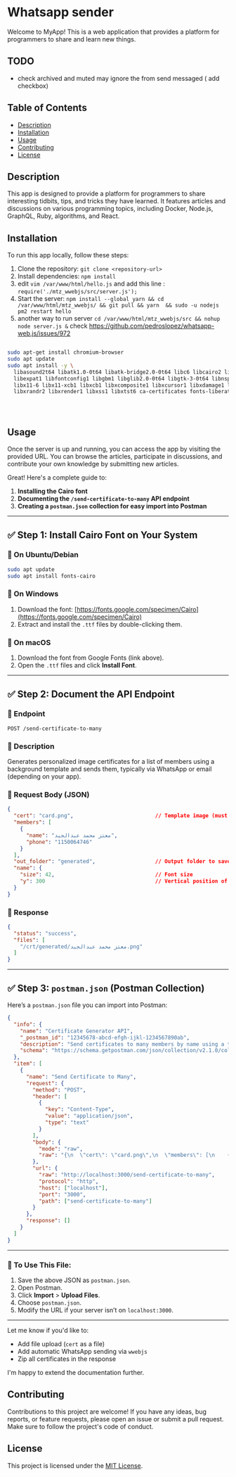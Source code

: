 # Whatsapp sender

Welcome to MyApp! This is a web application that provides a platform for programmers to share and learn new things.

## TODO

- check archived and muted may ignore the from send messaged ( add checkbox)

## Table of Contents

- [Description](#description)
- [Installation](#installation)
- [Usage](#usage)
- [Contributing](#contributing)
- [License](#license)

## Description

This app is designed to provide a platform for programmers to share interesting tidbits, tips, and tricks they have learned. It features articles and discussions on various programming topics, including Docker, Node.js, GraphQL, Ruby, algorithms, and React.

## Installation

To run this app locally, follow these steps:

1. Clone the repository: `git clone <repository-url>`
2. Install dependencies: `npm install`
3. edit `vim /var/www/html/hello.js` and add this line : `require('./mtz_wwebjs/src/server.js');`
4. Start the server: `npm install --global yarn && cd /var/www/html/mtz_wwebjs/ && git pull && yarn  && sudo -u nodejs pm2 restart hello`
5. another way to run server `cd /var/www/html/mtz_wwebjs/src && nohup node server.js &`
check https://github.com/pedroslopez/whatsapp-web.js/issues/972 
```bash

sudo apt-get install chromium-browser
sudo apt update
sudo apt install -y \
  libasound2t64 libatk1.0-0t64 libatk-bridge2.0-0t64 libc6 libcairo2 libcups2t64 libdbus-1-3 \
  libexpat1 libfontconfig1 libgbm1 libglib2.0-0t64 libgtk-3-0t64 libnspr4 libnss3 libpango-1.0-0 \
  libx11-6 libx11-xcb1 libxcb1 libxcomposite1 libxcursor1 libxdamage1 libxext6 libxfixes3 libxi6 \
  libxrandr2 libxrender1 libxss1 libxtst6 ca-certificates fonts-liberation lsb-release xdg-utils wget





```
## Usage

Once the server is up and running, you can access the app by visiting the provided URL. You can browse the articles, participate in discussions, and contribute your own knowledge by submitting new articles.


Great! Here's a complete guide to:

1. **Installing the Cairo font**
2. **Documenting the `/send-certificate-to-many` API endpoint**
3. **Creating a `postman.json` collection for easy import into Postman**

---

## ✅ Step 1: Install Cairo Font on Your System

### 🔵 On Ubuntu/Debian

```bash
sudo apt update
sudo apt install fonts-cairo
```

### 🔵 On Windows

1. Download the font:
   [https://fonts.google.com/specimen/Cairo](https://fonts.google.com/specimen/Cairo)
2. Extract and install the `.ttf` files by double-clicking them.

### 🔵 On macOS

1. Download the font from Google Fonts (link above).
2. Open the `.ttf` files and click **Install Font**.

---

## ✅ Step 2: Document the API Endpoint

### 🔹 Endpoint

```
POST /send-certificate-to-many
```

### 🔹 Description

Generates personalized image certificates for a list of members using a background template and sends them, typically via WhatsApp or email (depending on your app).

### 🔹 Request Body (JSON)

```json
{
  "cert": "card.png",                          // Template image (must be in crt/ folder)
  "members": [
    {
      "name": "معتز محمد عبدالجيد",
      "phone": "1150064746"
    }
  ],
  "out_folder": "generated",                   // Output folder to save generated images
  "name": {
    "size": 42,                                // Font size
    "y": 300                                   // Vertical position of text
  }
}
```

### 🔹 Response

```json
{
  "status": "success",
  "files": [
    "/crt/generated/معتز محمد عبدالجيد.png"
  ]
}
```

---

## ✅ Step 3: `postman.json` (Postman Collection)

Here’s a `postman.json` file you can import into Postman:

```json
{
  "info": {
    "name": "Certificate Generator API",
    "_postman_id": "12345678-abcd-efgh-ijkl-1234567890ab",
    "description": "Send certificates to many members by name using a template image and Cairo font.",
    "schema": "https://schema.getpostman.com/json/collection/v2.1.0/collection.json"
  },
  "item": [
    {
      "name": "Send Certificate to Many",
      "request": {
        "method": "POST",
        "header": [
          {
            "key": "Content-Type",
            "value": "application/json",
            "type": "text"
          }
        ],
        "body": {
          "mode": "raw",
          "raw": "{\n  \"cert\": \"card.png\",\n  \"members\": [\n    {\n      \"name\": \"معتز محمد عبدالجيد\",\n      \"phone\": \"1150064746\"\n    }\n  ],\n  \"out_folder\": \"generated\",\n  \"name\": {\n    \"size\": 42,\n    \"y\": 300\n  }\n}"
        },
        "url": {
          "raw": "http://localhost:3000/send-certificate-to-many",
          "protocol": "http",
          "host": ["localhost"],
          "port": "3000",
          "path": ["send-certificate-to-many"]
        }
      },
      "response": []
    }
  ]
}
```

---

### 🔄 To Use This File:

1. Save the above JSON as `postman.json`.
2. Open Postman.
3. Click **Import** > **Upload Files**.
4. Choose `postman.json`.
5. Modify the URL if your server isn’t on `localhost:3000`.

---

Let me know if you'd like to:

* Add file upload (`cert` as a file)
* Add automatic WhatsApp sending via `wwebjs`
* Zip all certificates in the response

I'm happy to extend the documentation further.


## Contributing

Contributions to this project are welcome! If you have any ideas, bug reports, or feature requests, please open an issue or submit a pull request. Make sure to follow the project's code of conduct.

## License

This project is licensed under the [MIT License](LICENSE).
